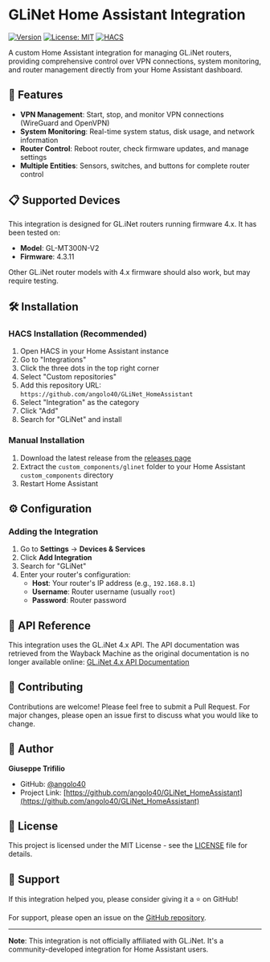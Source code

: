 # GLiNet Home Assistant Integration

[![Version](https://img.shields.io/badge/version-1.0.0-blue.svg?cacheSeconds=2592000)](https://github.com/angolo40/GLiNet_HomeAssistant)
[![License: MIT](https://img.shields.io/badge/License-MIT-yellow.svg)](https://opensource.org/licenses/MIT)
[![HACS](https://img.shields.io/badge/HACS-Custom-orange.svg)](https://github.com/hacs/integration)

A custom Home Assistant integration for managing GL.iNet routers, providing comprehensive control over VPN connections, system monitoring, and router management directly from your Home Assistant dashboard.

## 🚀 Features

- **VPN Management**: Start, stop, and monitor VPN connections (WireGuard and OpenVPN)
- **System Monitoring**: Real-time system status, disk usage, and network information
- **Router Control**: Reboot router, check firmware updates, and manage settings
- **Multiple Entities**: Sensors, switches, and buttons for complete router control

## 📋 Supported Devices

This integration is designed for GL.iNet routers running firmware 4.x. It has been tested on:

- **Model**: GL-MT300N-V2
- **Firmware**: 4.3.11

Other GL.iNet router models with 4.x firmware should also work, but may require testing.

## 🛠️ Installation

### HACS Installation (Recommended)

1. Open HACS in your Home Assistant instance
2. Go to "Integrations"
3. Click the three dots in the top right corner
4. Select "Custom repositories"
5. Add this repository URL: `https://github.com/angolo40/GLiNet_HomeAssistant`
6. Select "Integration" as the category
7. Click "Add"
8. Search for "GLiNet" and install

### Manual Installation

1. Download the latest release from the [releases page](https://github.com/angolo40/GLiNet_HomeAssistant/releases)
2. Extract the `custom_components/glinet` folder to your Home Assistant `custom_components` directory
3. Restart Home Assistant

## ⚙️ Configuration

### Adding the Integration

1. Go to **Settings** → **Devices & Services**
2. Click **Add Integration**
3. Search for "GLiNet"
4. Enter your router's configuration:
   - **Host**: Your router's IP address (e.g., `192.168.8.1`)
   - **Username**: Router username (usually `root`)
   - **Password**: Router password

## 🔧 API Reference

This integration uses the GL.iNet 4.x API. The API documentation was retrieved from the Wayback Machine as the original documentation is no longer available online:
[GL.iNet 4.x API Documentation](https://web.archive.org/web/20240106020516/https://dev.gl-inet.com/router-4.x-api/)


## 🤝 Contributing

Contributions are welcome! Please feel free to submit a Pull Request. For major changes, please open an issue first to discuss what you would like to change.


## 👤 Author

**Giuseppe Trifilio**

- GitHub: [@angolo40](https://github.com/angolo40)
- Project Link: [https://github.com/angolo40/GLiNet_HomeAssistant](https://github.com/angolo40/GLiNet_HomeAssistant)

## 📄 License

This project is licensed under the MIT License - see the [LICENSE](LICENSE) file for details.

## 🌟 Support

If this integration helped you, please consider giving it a ⭐️ on GitHub!

For support, please open an issue on the [GitHub repository](https://github.com/angolo40/GLiNet_HomeAssistant/issues).

---

**Note**: This integration is not officially affiliated with GL.iNet. It's a community-developed integration for Home Assistant users.
